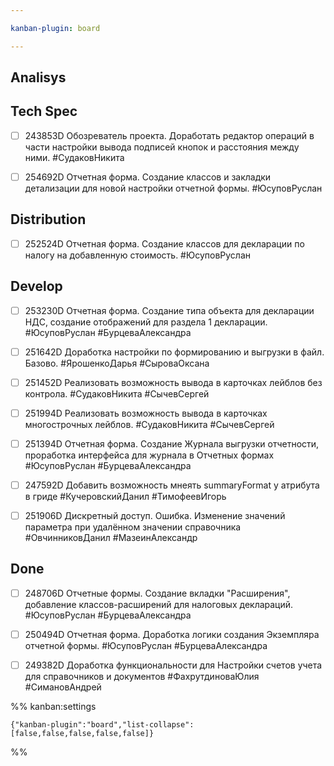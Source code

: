 ```yaml
---

kanban-plugin: board

---
```


## Analisys



## Tech Spec

- [ ] 243853D Обозреватель проекта. Доработать редактор операций в части настройки вывода подписей кнопок и расстояния между ними.
	#СудаковНикита
- [ ] 254692D Отчетная форма. Создание классов и закладки детализации для новой настройки отчетной формы.
	#ЮсуповРуслан


## Distribution

- [ ] 252524D Отчетная форма. Создание классов для декларации по налогу на добавленную стоимость.
	#ЮсуповРуслан


## Develop

- [ ] 253230D Отчетная форма. Создание типа объекта для декларации НДС, создание отображений для раздела 1 декларации.
	#ЮсуповРуслан 
	#БурцеваАлександра
- [ ] 251642D Доработка настройки по формированию и выгрузки в файл. Базово.
	#ЯрошенкоДарья
	#СыроваОксана
- [ ] 251452D Реализовать возможность вывода в карточках лейблов без контрола.
	#СудаковНикита 
	#СычевСергей
- [ ] 251994D Реализовать возможность вывода в карточках многострочных лейблов.
	#СудаковНикита 
	#СычевСергей
- [ ] 251394D Отчетная форма. Создание Журнала выгрузки отчетности, проработка интерфейса для журнала в Отчетных формах
	#ЮсуповРуслан
	#БурцеваАлександра
- [ ] 247592D Добавить возможность мнеять summaryFormat у атрибута в гриде
	#КучеровскийДанил 
	#ТимофеевИгорь
- [ ] 251906D Дискретный доступ. Ошибка. Изменение значений параметра при удалённом значении справочника
	#ОвчинниковДанил #МазеинАлександр


## Done

- [ ] 248706D Отчетные формы. Создание вкладки "Расширения", добавление классов-расширений для налоговых деклараций.
	#ЮсуповРуслан
	#БурцеваАлександра
- [ ] 250494D Отчетная форма. Доработка логики создания Экземпляра отчетной формы.
	#ЮсуповРуслан
	#БурцеваАлександра
- [ ] 249382D Доработка функциональности для Настройки счетов учета для справочников и документов
	#ФахрутдиноваЮлия
	#СимановАндрей




%% kanban:settings
```
{"kanban-plugin":"board","list-collapse":[false,false,false,false,false]}
```
%%